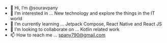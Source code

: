 - 👋 Hi, I’m @souravpany
- 👀 I’m interested in ... New technology and explore the things in the IT world
- 🌱 I’m currently learning ...  Jetpack Compose, React Native and React JS
- 💞️ I’m looking to collaborate on ... Kotlin related work
- 📫 How to reach me ... spany790@gmail.com

<!---
souravpany/souravpany is a ✨ special ✨ repository because its `README.md` (this file) appears on your GitHub profile.
You can click the Preview link to take a look at your changes.
--->
